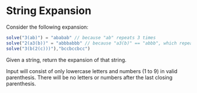 # String Expansion

Consider the following expansion:

```js
solve("3(ab)") = "ababab" // because "ab" repeats 3 times
solve("2(a3(b))" = "abbbabbb" // because "a3(b)" == "abbb", which repeats twice.
solve("3(b(2(c)))"),"bccbccbcc")
```

Given a string, return the expansion of that string.

Input will consist of only lowercase letters and numbers (1 to 9) in valid parenthesis. There will be no letters or numbers after the last closing parenthesis.
